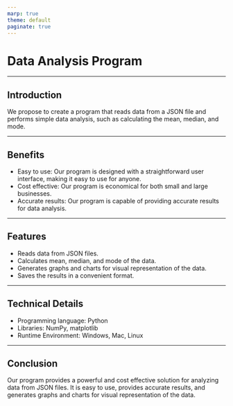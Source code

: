 ```yaml
---
marp: true
theme: default
paginate: true
---
```

# Data Analysis Program

---
## Introduction

We propose to create a program that reads data from a JSON file and performs simple data analysis, such as calculating the mean, median, and mode.

---
## Benefits

- Easy to use: Our program is designed with a straightforward user interface, making it easy to use for anyone.
- Cost effective: Our program is economical for both small and large businesses. 
- Accurate results: Our program is capable of providing accurate results for data analysis.

---
## Features

- Reads data from JSON files. 
- Calculates mean, median, and mode of the data. 
- Generates graphs and charts for visual representation of the data. 
- Saves the results in a convenient format.

---
## Technical Details

- Programming language: Python 
- Libraries: NumPy, matplotlib 
- Runtime Environment: Windows, Mac, Linux 

---
## Conclusion

Our program provides a powerful and cost effective solution for analyzing data from JSON files. It is easy to use, provides accurate results, and generates graphs and charts for visual representation of the data.
  

